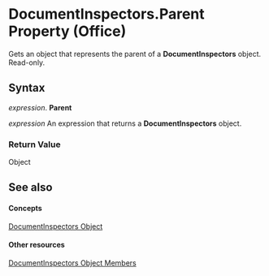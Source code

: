 
# DocumentInspectors.Parent Property (Office)

Gets an object that represents the parent of a  **DocumentInspectors** object. Read-only.


## Syntax

 _expression_. **Parent**

 _expression_ An expression that returns a **DocumentInspectors** object.


### Return Value

Object


## See also


#### Concepts


[DocumentInspectors Object](8366d7cd-e016-bb99-d27f-749ca10352f1.md)
#### Other resources


[DocumentInspectors Object Members](1cf21432-076c-e5fe-496c-e20048a0e62e.md)
